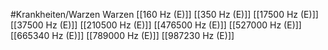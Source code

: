 #Krankheiten/Warzen
Warzen
[[160 Hz (E)]]
[[350 Hz (E)]]
[[17500 Hz (E)]]
[[37500 Hz (E)]]
[[210500 Hz (E)]]
[[476500 Hz (E)]]
[[527000 Hz (E)]]
[[665340 Hz (E)]]
[[789000 Hz (E)]]
[[987230 Hz (E)]]